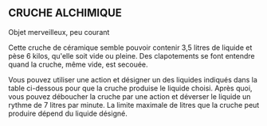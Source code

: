 ## CRUCHE ALCHIMIQUE

Objet merveilleux, peu courant

Cette cruche de céramique semble pouvoir contenir 3,5
litres de liquide et pèse 6 kilos, qu'elle soit vide ou pleine.
Des clapotements se font entendre quand la cruche, même
vide, est secouée.

Vous pouvez utiliser une action et désigner un des
liquides indiqués dans la table ci-dessous pour que la
cruche produise le liquide choisi. Après quoi, vous pouvez
déboucher la cruche par une action et déverser le liquide un
rythme de 7 litres par minute. La limite maximale de litres
que la cruche peut produire dépend du liquide désigné.

